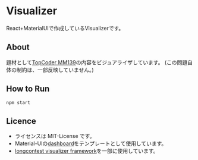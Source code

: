 # Visualizer

<!-- <div>
  <a href="./LICENSE">
    <img alt="LICENSE" src="https://img.shields.io/badge/license-MIT-blue.svg?maxAge=43200">
  </a>
</div> -->

React+MaterialUIで作成しているVisualizerです。

## About

題材として[TopCoder MM139](https://www.topcoder.com/challenges/05bd815f-0e25-4268-a02d-7b8233d710dc)の内容をビジュアライザしています。
(この問題自体の制約は、一部反映していません。)

## How to Run

```bash
npm start
```

## Licence

* ライセンスは MIT-License です。
* Material-UIの[dashboard](https://github.com/mui/material-ui/tree/v5.10.1/docs/data/material/getting-started/templates/dashboard)をテンプレートとして使用しています。
* [longcontest visualizer framework](https://github.com/kmyk/longcontest-visualizer-framework)を一部に使用しています。